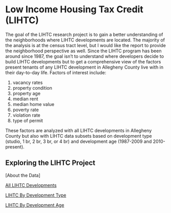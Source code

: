 # Low Income Housing Tax Credit (LIHTC)
The goal of the LIHTC research project is to gain a better understanding of the neighborhoods where LIHTC developments are located. The majority of the analysis is at the census tract level, but I would like the report to provide the neighborhood perspective as well. Since the LIHTC program has been around since 1987, the goal isn’t to understand where developers decide to build LIHTC developments but to get a comprehensive view of the factors present tenants of any LIHTC development in Allegheny County live with in their day-to-day life. Factors of interest include:
1. vacancy rates
2. property condition
3. property age
4. median rent
5. median home value
6. poverty rate
7. violation rate
8. type of permit

These factors are analyzed with all LIHTC developments in Allegheny County but also with LIHTC data subsets based on development type (studio, 1 br, 2 br, 3 br, or 4 br) and development age (1987-2009 and 2010-present).  

## Exploring the LIHTC Project
[About the Data]

[All LIHTC Developments](https://Cblue19.github.io/Casaus-Portfolio/Part1.html)

[LIHTC By Development Type](https://Cblue19.github.io/Casaus-Portfolio/Part2.html)

[LIHTC By Development Age](https://Cblue19.github.io/Casaus-Portfolio/Part3.html)
